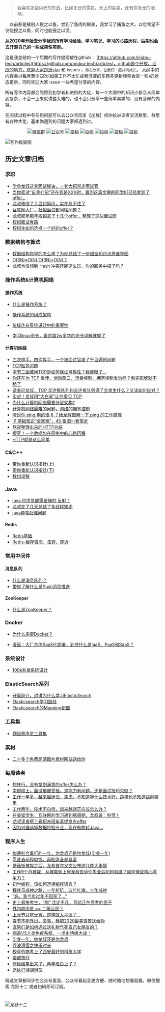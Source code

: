 >我喜欢那些闪光的东西，比如冬日的雪花，天上的星星，还有你发光的眼睛。

&emsp;以前都是被别人授之以鱼，尝到了鱼肉的鲜美，我学习了捕鱼之术，以后希望不仅能授之以鱼，同时也能授之以渔。

**从2020年开始去分享我的所有学习经验、学习笔记、学习的心路历程，后期也会去开源自己的一些成果性项目。**

这是我总结的一个后期的写作提纲放在github： [https://github.com/midou-tech/articles](https://github.com/midou-tech/articles)，github是个开放、活跃的地方，欢迎大家踊跃star 和 issues ，`用心分享，让我们一起共同成长`。 大纲中的内容会以每月至少四次(如果工作不太忙或者沉淀的东西多更新频率会高一些)的状态更新，同时欢迎大家 issue 一些希望分享的内容。

所有写作内容都会照顾到初学者和进阶的大佬，每一个大纲中的知识点都会从简单到复杂，不会一上来就讲些太难的，也不会只分享一些简单易学的、没有营养的内容。

在阅读过程中有任何问题可以去公众号回复【加群】把你拉进读者交流群里，群里有各种大佬，基本你遇到的问题大家都遇到过。

<p align="center">
  <a href="#微信"><img src="https://img.shields.io/badge/weChat-微信群-blue.svg" alt="微信群"></a>
  <a href="https://juejin.im/user/5dc66109e51d45543a6fc53d/posts"><img src="https://img.shields.io/badge/juejin-掘金-blue.svg" alt="公众号"></a>
  <a href="https://blog.csdn.net/qq_38646470"><img src="https://img.shields.io/badge/csdn-CSDN-red.svg" alt="投稿"></a>
  <a href="https://www.cnblogs.com/zhonglongbo/"><img src="https://img.shields.io/badge/cnblogs-博客园-important.svg" alt="投稿"></a>
  <a href="https://my.oschina.net/u/4269462?tab=popular"><img src="https://img.shields.io/badge/oschina-开源中国-green" alt="投稿"></a>
  <a href="https://www.jianshu.com/u/8cafb2cfb29d"><img src="https://img.shields.io/badge/jianshu-简书-critical" alt="投稿"></a>
  <a href="https://www.zhihu.com/people/zhong-long-bo-56-97/posts"><img src="https://img.shields.io/badge/zhihu-知乎-informational" alt="投稿"></a>
</p>



![写作框架图](https://tva1.sinaimg.cn/large/007S8ZIlly1gekzbtfwa9j30l10kln08.jpg)



## 历史文章归档

### 求职

- [学会龙叔这套面试秘诀，一套大招带走面试官](https://mp.weixin.qq.com/s/KWHVgiUYjxtGnZbhrWWz0g)
- [当你面试“自我介绍”还在我是XXX时，看到这篇文章的同学们已经拿到了offer...](https://mp.weixin.qq.com/s/veEprCLH63gSQymEaSAdYQ)
- [龙叔修改了几百封简历，实在忍不住了](https://mp.weixin.qq.com/s/4KxX2gr6LsAzQmOXddPgzA)
- [ 互联网大厂，社招面试都问啥问题？](https://mp.weixin.qq.com/s/cMuv2VyKHOG9-LzAfR25HA)
- [龙叔那年那年校招拿了十几个offer，整理了这些面试题](https://mp.weixin.qq.com/s/81CHjHuxcml0XhKdRx3IJg)
- [校招面试套路](https://mp.weixin.qq.com/s/c4BIRmWrh1OZEXsteKzUww)
- [校招生如何选择一个好的offer？](https://mp.weixin.qq.com/s/QQ3SdL0i4Sru23abQ9cc9A)



### 数据结构与算法

- [数据结构你学的怎么样？为你总结了一份超全知识点思维导图](https://mp.weixin.qq.com/s/4hPweZRWFZs7eUAHZzAqPw)
- [O(3N)≈O(N) O(3N)=O(N)？](https://mp.weixin.qq.com/s/ojpalODlcRK7R5Cr3b0fpw)
- [龙叔也没想到 Hash 冲突还能这么玩，你的服务中招了吗？](https://mp.weixin.qq.com/s/MmKZCKqakp92N_fFjuetmw)



### 操作系统&计算机网络

#### 操作系统

- [什么是操作系统？](https://mp.weixin.qq.com/s/H0WcPXPo0107Oqh_4NwrUw)

- [操作系统的组成架构](https://mp.weixin.qq.com/s/6wrp6864leNuZlLuRlzmlg)

- [位操作在系统设计中的重要性](https://mp.weixin.qq.com/s/DokVaYFtwxJfMUWf4F-W7g)

- [学习linux命令，看这篇2w多字的命令详解就够了](https://mp.weixin.qq.com/s/nMTsD2y_drV971RxdE1a5g) 

  



#### 计算机网络

- [三次握手、四次挥手，一个被面试官虐了千百遍的问题](https://mp.weixin.qq.com/s/3CvKDlH99_vLJ9yjA5E_GQ)
- [TCP粘包问题](https://mp.weixin.qq.com/s/5oDim8z_xJhMKhHR9w-V3A)
- [字节二面被问TCP是如何保证可靠性？我傻眼了...](https://mp.weixin.qq.com/s/ZMR0niaGItfW7B9KCGMfGQ)
- [你还在为 TCP 重传、滑动窗口、流量控制、拥塞控制发愁吗？看完图解就不愁了](https://mp.weixin.qq.com/s/w41CRC79szZVUhdSp3lBHg)
- [读者问龙叔，TCP 半连接队列和全连接队列满了会发生什么？又该如何应对？](https://mp.weixin.qq.com/s/r1IZT0-gUHHE6Ltf0igZzg)
- [实战！龙叔用“大白鲨”让你看见 TCP](https://mp.weixin.qq.com/s/5EBMYGXAM2EyfqpyBI34lg)
- [为什么计算机网络需要分层架构?](https://mp.weixin.qq.com/s/5aQGwlKHkdTG4j9eMjr6pg)
- [计算机网络最难的问题，网络的拥塞控制](https://mp.weixin.qq.com/s/DSIYKt7qX6n0bMNrw5HA8g)
- [听说你 ping 用的很 6 ？给龙叔图解一下 ping 的工作原理](https://mp.weixin.qq.com/s/17X_xmiEhSR3_mXxJOPIHw)
- [IP 基础知识“全家桶”，45 张图一套带走](https://mp.weixin.qq.com/s/RkH1XRo5_g03cdV17XGuRQ)
- [熬夜整理出来的HTTP总结](https://mp.weixin.qq.com/s/YhJA_ot2ijLhjs5HQYOJJw)
- [探究！一个数据包在网络中的心路历程](https://mp.weixin.qq.com/s/gOavn4NwmDzmQXYX101qSQ)
- [HTTP就是这么简单](https://mp.weixin.qq.com/s/V0_fcjr9t-lyqy2qyg6MWw)



### C&C++

- [带你重新认识指针(上)](https://mp.weixin.qq.com/s/tdyCTqH9WYMrS0HmRtVPng)
- [带你重新认识指针(下)](https://mp.weixin.qq.com/s/-C_PHEk0ZUf7JUN0Bd80rQ)
- [数组详解](https://mp.weixin.qq.com/s/JwUaBwRirnBfsdJst8Fuxg)



### Java

- [java 程序员都需要懂的 反射！](https://mp.weixin.qq.com/s/ZSCQUQpaRK2pwcTtn8oM4A)
- [龙叔花了几天总结了多线程知识](https://mp.weixin.qq.com/s/2WsndJudUBawBe6jghuM_Q)
- [java异常处理问题](https://mp.weixin.qq.com/s/XcyopGnqLochBDKrAAvS7A)



#### Redis

- [Redis基础](https://mp.weixin.qq.com/s/OZRGLGk3MkdkwaNliITTUQ)
- [Redis-缓存雪崩、击穿、穿透](https://mp.weixin.qq.com/s/_sYgM2YrUKwt89XgKyiuCw)



### 常用中间件

#### 消息队列

- [什么是消息队列？](https://mp.weixin.qq.com/s/NuHIVl5SjQ0_v1EPKnT9Vw)
- [带你了解什么是Push消息推送](https://mp.weixin.qq.com/s/UZgVEL7nSeXGK2f-YnRfyQ)



#### ZooKeeper

- [什么是ZooKeeper？](https://mp.weixin.qq.com/s/og-6iqPUOluz6yDtlmtpoA)



### Docker

- [为什么需要Docker？](https://mp.weixin.qq.com/s/VvKNWSgePxNWMU66NcUy6w)

- [漫画：大厂总体SaaS化部署，到底什么是IaaS、PaaS和SaaS？](https://mp.weixin.qq.com/s/_KClOHJBOHeRVbIgestK1w)



### 系统设计

- [100k并发系统设计](https://mp.weixin.qq.com/s/nJpWpnXd4V5hEZL4n71eEA)



### ElasticSearch系列

- [开篇简介，讲讲为什么学习ElasticSearch](https://mp.weixin.qq.com/s/dxhVekD-B4MdSA1BZwlkSw)
- [Elasticsearch学习路线](https://mp.weixin.qq.com/s/leUDtu4v1WX5qPUfy0TfiQ)
- [Elasticsearch的Mapping配置](https://mp.weixin.qq.com/s/6XlVAvD6OwfZC6A8PqwWIQ)





### 工具集

- [顶级程序员工具集](https://mp.weixin.qq.com/s/Sel5ySSh0YJXdQ6KExQxyw)



### 素材

- [二十多个免费高清图片素材网站送给你](https://mp.weixin.qq.com/s/pcMWdKh9cFMS75sAxgCrWg)



### 每周读者

- [想转行，没有拿到满意的offer怎么办？](https://mp.weixin.qq.com/s/kYuytYm2EFuPYq3S0zdRlQ)
- [南邮硕士，面试屡屡受挫，是能力有问题，还是面试技巧欠缺？](https://mp.weixin.qq.com/s/kYuytYm2EFuPYq3S0zdRlQ)
- [工作一年多，越来越迷茫、焦虑，不知道学什么技术好，跳槽也不知道跳向哪里](https://mp.weixin.qq.com/s/kYuytYm2EFuPYq3S0zdRlQ)
- [工作两年，技术不自信，越来越迷茫应该怎么办？](https://mp.weixin.qq.com/s/oR7lbiwvIGGaYLeAlrQrFg)
- [在美留学生，互联网的学习遇到瓶颈期，龙叔说：别慌！](https://mp.weixin.qq.com/s/GBKiBAUgw3TVF1IOMFwCuA)
- [龙叔读者搭上春招末班车喜提京东offer](https://mp.weixin.qq.com/s/ryoiQL4IZdPiHLAq9EPIuw)
- [因为兴趣选择数据挖掘专业，现在却想转Java...](https://mp.weixin.qq.com/s/kDSnaGBqi-yAEAIXi606_g)



### 程序人生

- [惨遭社会毒打的一年，你龙叔还是你龙叔(毕业一年)](https://mp.weixin.qq.com/s/j3DeCCzUCUCCEIrI7utlkg)
- [愿此去前程似锦，再相逢全都暴富](https://mp.weixin.qq.com/s/XwEcaH5GcL0VO5JKee7w9g)
- [蘑菇街被裁之后，龙叔首次发文公布这几件大事情](https://mp.weixin.qq.com/s/b8Ktq5NiuSFfTq-GAJZRuw)
- [工作9个月被裁，从被裁到上岸龙叔告诉你失业后如何自渡？如何保证核心竞争力？](https://mp.weixin.qq.com/s/4vy5V1MQgwaN6ERUUsx7ng)
- [初学编程，该如何选择编程语言？](https://mp.weixin.qq.com/s/wTv67aYUHmrNGPWsWNbpBg)
- [程序员成神之路，一年挖坑，五年扛旗，十年成神](https://mp.weixin.qq.com/s/PNYa9ocj1hBYjIko-JGq_w)
- [“妈，我今年过年不回家了...”](https://mp.weixin.qq.com/s/CiAGpmLsiPxeE8CyeBU4gw)
- [史上最惨考生，“你” 注定不凡，写给正在高考的侄子](https://mp.weixin.qq.com/s/Ou59a5fhGslC6Z_6wz3O6w)
- [外包程序员 == 二等公民？](https://mp.weixin.qq.com/s/IUyk7zSXWH-REZXnkiq8kg)
- [上元节只吃元宵，这样就太平淡了...](https://mp.weixin.qq.com/s/P8YhFdgjXWPYfWO0UYJqhA)
- [春节不能外出，没事，我把2020最美雪景送给你](https://mp.weixin.qq.com/s/QJX2U8Go_WQ21icL2Mr1tA)
- [直男们是如何通过送礼物气死自己女朋友的？](https://mp.weixin.qq.com/s/3eUgj-IcVKQjIMX1rSGRuQ)
- [病毒VS人类免疫系统，一场史诗级大战！](https://mp.weixin.qq.com/s/M-VVsdJfeZo1CP1-BMg2_g)
- [毕业一年，你龙叔还是你龙叔](https://mp.weixin.qq.com/s/j3DeCCzUCUCCEIrI7utlkg)
- [乔波滑雪之快乐时光](https://mp.weixin.qq.com/s/86jdze4VNpf-DbtecdhlRA)
- [校草外甥考上了西安最好的科技大学](https://mp.weixin.qq.com/s/bIp1ZtBXXO1aafG-h38DGg)
- [帝都旅行](https://mp.weixin.qq.com/s/xRuFWQvNIRBxoSK-vblbDg)
- [体检结果出来了，两年班白上了？](https://mp.weixin.qq.com/s/Qmw-xRNiakJnwXvW4t3hkQ)
- [姐妹们湘湖游玩](https://mp.weixin.qq.com/s/U8JkYuNgP_ytDFM-Iio-iQ)



精选文章都同步在公众号里面，公众号看起会更方便，随时随地想看就看。微信搜索 龙跃十二 或者扫码即可订阅。

# <a name="微信"></a>  <a name="公众号"></a>



![龙跃十二](https://tva1.sinaimg.cn/large/0081Kckwly1gl664zg36fj30p00dwwgt.jpg)

